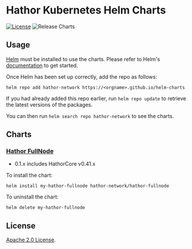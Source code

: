 # Hathor Kubernetes Helm Charts


[![License](https://img.shields.io/badge/License-Apache%202.0-blue.svg)](https://opensource.org/licenses/Apache-2.0) 
![Release Charts](https://github.com/HathorNetwork/helm-charts/workflows/release-chart/badge.svg?branch=master)

## Usage

[Helm](https://helm.sh) must be installed to use the charts.  Please refer to
Helm's [documentation](https://helm.sh/docs) to get started.

Once Helm has been set up correctly, add the repo as follows:

    helm repo add hathor-network https://<orgname>.github.io/helm-charts

If you had already added this repo earlier, run `helm repo update` to retrieve
the latest versions of the packages.

You can then run `helm search repo
hathor-network` to see the charts.


## Charts

### [Hathor FullNode](https://github.com/HathorNetwork/helm-charts/blob/main/charts/hathor-full-node)
- 0.1.x includes HathorCore v0.41.x

To install the chart:

    helm install my-hathor-fullnode hathor-network/hathor-fullnode

To uninstall the chart:

    helm delete my-hathor-fullnode

## License

<!-- Keep full URL links to repo files because this README syncs from main to gh-pages.  -->

[Apache 2.0 License](https://github.com/HathorNetwork/helm-charts/blob/main/LICENSE).
